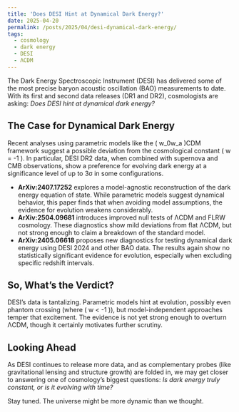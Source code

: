 ```yaml
---
title: 'Does DESI Hint at Dynamical Dark Energy?'
date: 2025-04-20
permalink: /posts/2025/04/desi-dynamical-dark-energy/
tags:
  - cosmology
  - dark energy
  - DESI
  - ΛCDM
---
```


The Dark Energy Spectroscopic Instrument (DESI) has delivered some of the most precise baryon acoustic oscillation (BAO) measurements to date. With its first and second data releases (DR1 and DR2), cosmologists are asking: *Does DESI hint at dynamical dark energy?*

## The Case for Dynamical Dark Energy

Recent analyses using parametric models like the \( w_0w_a \)CDM framework suggest a possible deviation from the cosmological constant \( w = -1 \). In particular, DESI DR2 data, when combined with supernova and CMB observations, show a preference for evolving dark energy at a significance level of up to 3σ in some configurations.

- **ArXiv:2407.17252** explores a model-agnostic reconstruction of the dark energy equation of state. While parametric models suggest dynamical behavior, this paper finds that when avoiding model assumptions, the evidence for evolution weakens considerably.
- **ArXiv:2504.09681** introduces improved null tests of ΛCDM and FLRW cosmology. These diagnostics show mild deviations from flat ΛCDM, but not strong enough to claim a breakdown of the standard model.
- **ArXiv:2405.06618** proposes new diagnostics for testing dynamical dark energy using DESI 2024 and other BAO data. The results again show no statistically significant evidence for evolution, especially when excluding specific redshift intervals.

## So, What’s the Verdict?

DESI’s data is tantalizing. Parametric models hint at evolution, possibly even phantom crossing (where \( w < -1 \)), but model-independent approaches temper that excitement. The evidence is not yet strong enough to overturn ΛCDM, though it certainly motivates further scrutiny.

## Looking Ahead

As DESI continues to release more data, and as complementary probes (like gravitational lensing and structure growth) are folded in, we may get closer to answering one of cosmology’s biggest questions: *Is dark energy truly constant, or is it evolving with time?*

Stay tuned. The universe might be more dynamic than we thought.


